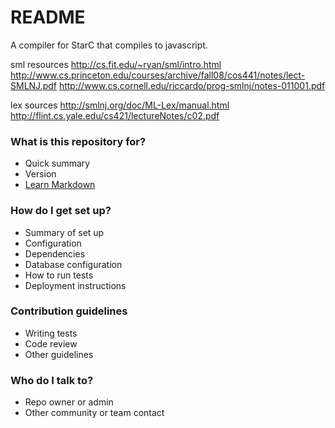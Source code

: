 # README #

A compiler for StarC that compiles to javascript.

sml resources
http://cs.fit.edu/~ryan/sml/intro.html
http://www.cs.princeton.edu/courses/archive/fall08/cos441/notes/lect-SMLNJ.pdf
http://www.cs.cornell.edu/riccardo/prog-smlnj/notes-011001.pdf

lex sources
http://smlnj.org/doc/ML-Lex/manual.html
http://flint.cs.yale.edu/cs421/lectureNotes/c02.pdf

### What is this repository for? ###

* Quick summary
* Version
* [Learn Markdown](https://bitbucket.org/tutorials/markdowndemo)

### How do I get set up? ###

* Summary of set up
* Configuration
* Dependencies
* Database configuration
* How to run tests
* Deployment instructions

### Contribution guidelines ###

* Writing tests
* Code review
* Other guidelines

### Who do I talk to? ###

* Repo owner or admin
* Other community or team contact